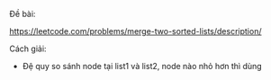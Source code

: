 
Đề bài:

https://leetcode.com/problems/merge-two-sorted-lists/description/

Cách giải:

- Đệ quy so sánh node tại list1 và list2, node nào nhỏ hơn thì dùng